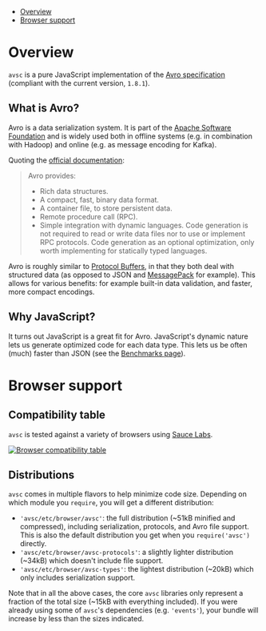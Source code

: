 + [Overview](#overview)
+ [Browser support](#browser-support)

# Overview

`avsc` is a pure JavaScript implementation of the [Avro
specification][avro-specification] (compliant with the current version,
`1.8.1`).

## What is Avro?

Avro is a data serialization system. It is part of the [Apache Software
Foundation][asf] and is widely used both in offline systems (e.g. in
combination with Hadoop) and online (e.g. as message encoding for Kafka).

Quoting the [official documentation][avro-documentation]:

> Avro provides:
>
> + Rich data structures.
> + A compact, fast, binary data format.
> + A container file, to store persistent data.
> + Remote procedure call (RPC).
> + Simple integration with dynamic languages. Code generation is not required to
>   read or write data files nor to use or implement RPC protocols. Code
>   generation as an optional optimization, only worth implementing for
>   statically typed languages.

Avro is roughly similar to [Protocol Buffers][protocol-buffers], in that they
both deal with structured data (as opposed to JSON and [MessagePack][] for
example). This allows for various benefits: for example built-in data
validation, and faster, more compact encodings.


## Why JavaScript?

It turns out JavaScript is a great fit for Avro. JavaScript's dynamic nature
lets us generate optimized code for each data type. This lets us be often
(much) faster than JSON (see the [Benchmarks page](Benchmarks)).


# Browser support

## Compatibility table

`avsc` is tested against a variety of browsers using [Sauce Labs][saucelabs].

[![Browser compatibility table](https://saucelabs.com/browser-matrix/mtth.svg)](https://saucelabs.com/u/buffer)


## Distributions

`avsc` comes in multiple flavors to help minimize code size. Depending on which
module you `require`, you will get a different distribution:

+ `'avsc/etc/browser/avsc'`: the full distribution (~51kB minified and
  compressed), including serialization, protocols, and Avro file support. This
  is also the default distribution you get when you `require('avsc')` directly.
+ `'avsc/etc/browser/avsc-protocols'`: a slightly lighter distribution (~34kB)
  which doesn't include file support.
+ `'avsc/etc/browser/avsc-types'`: the lightest distribution (~20kB) which
  only includes serialization support.

Note that in all the above cases, the core `avsc` libraries only represent a
fraction of the total size (~15kB with everything included). If you were
already using some of `avsc`'s dependencies (e.g. `'events'`), your bundle will
increase by less than the sizes indicated.


[avro-specification]: https://avro.apache.org/docs/current/spec.html
[asf]: http://www.apache.org/
[avro-documentation]: http://avro.apache.org/docs/current/
[saucelabs]: https://saucelabs.com/
[protocol-buffers]: https://developers.google.com/protocol-buffers/
[messagepack]: http://msgpack.org/index.html
